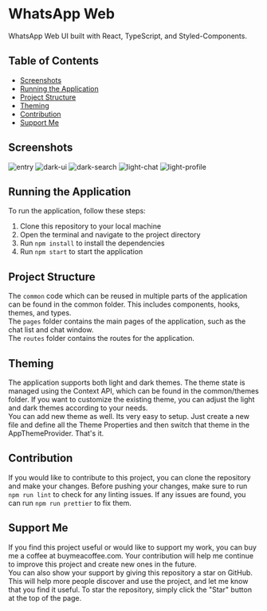 # WhatsApp Web 
WhatsApp Web UI built with React, TypeScript, and Styled-Components.

## Table of Contents
- [Screenshots](#screenshots)
- [Running the Application](#running-the-application)
- [Project Structure](#project-structure)
- [Theming](#theming)
- [Contribution](#contribution)
- [Support Me](#support-me)

## Screenshots
![entry](https://user-images.githubusercontent.com/44744039/224526394-642e3187-57c7-47e2-995e-3f67fa52eeea.png)
![dark-ui](https://user-images.githubusercontent.com/44744039/224526440-b4eb6a54-4dda-430c-a681-286f5b406fe7.png)
![dark-search](https://user-images.githubusercontent.com/44744039/224526449-02bc4f77-7071-415e-98b8-3ade74c9967b.png)
![light-chat](https://user-images.githubusercontent.com/44744039/224526453-7b835f09-e25e-4bdf-894f-c1b253a8c31d.png)
![light-profile](https://user-images.githubusercontent.com/44744039/224526456-40c82430-70cb-44e3-82ac-182efde8255f.png)


## Running the Application
To run the application, follow these steps:
1. Clone this repository to your local machine
2. Open the terminal and navigate to the project directory
3. Run `npm install` to install the dependencies
4. Run `npm start` to start the application

## Project Structure
The `common` code which can be reused in multiple parts of the application can be found in the common folder. This includes components, hooks, themes, and types. <br />
The `pages` folder contains the main pages of the application, such as the chat list and chat window. <br />
The `routes` folder contains the routes for the application.

## Theming
The application supports both light and dark themes. The theme state is managed using the Context API, which can be found in the common/themes folder. If you want to customize the existing theme, you can adjust the light and dark themes according to your needs. <br />
You can add new theme as well. Its very easy to setup. Just create a new file and define all the Theme Properties and then switch that theme in the AppThemeProvider. That's it.

## Contribution
If you would like to contribute to this project, you can clone the repository and make your changes. Before pushing your changes, make sure to run `npm run lint` to check for any linting issues. If any issues are found, you can run `npm run prettier` to fix them.

## Support Me
If you find this project useful or would like to support my work, you can buy me a coffee at buymeacoffee.com. Your contribution will help me continue to improve this project and create new ones in the future. <br />
You can also show your support by giving this repository a star on GitHub. This will help more people discover and use the project, and let me know that you find it useful. To star the repository, simply click the "Star" button at the top of the page.
